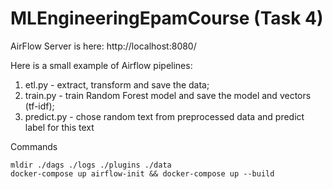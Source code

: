 # MLEngineeringEpamCourse (Task 4)

AirFlow Server is here: http://localhost:8080/

Here is a small example of Airflow pipelines:
1) etl.py - extract, transform and save the data;
2) train.py - train Random Forest model and save the model and vectors (tf-idf);
3) predict.py - chose random text from preprocessed data and predict label for this text

Commands
```
mldir ./dags ./logs ./plugins ./data
docker-compose up airflow-init && docker-compose up --build
```
